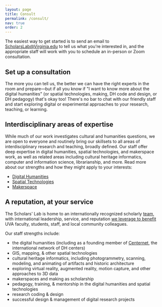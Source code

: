 ```yaml
---
layout: page
title: Consult
permalink: /consult/
nav: true
order: 2
---
```


The easiest way to get started is to send an email to [ScholarsLab@Virginia.edu](mailto:scholarslab@virginia.edu) to tell us what you're interested in, and the appropriate staff will work with you to schedule an in-person or Zoom consultation. 

## Set up a consultation
The more you can tell us, the better we can have the right experts in the room and prepare—but if all you know if "I want to know more about the digital humanities" (or spatial technologies, making, DH code and design, or DH pedagogy) that's okay too! There's no bar to chat with our friendly staff and start exploring digital or experimental approaches to your research, teaching, or learning.

## Interdisciplinary areas of expertise
While much of our work investigates cultural and humanities questions, we are open to everyone and routinely bring our skillsets to all areas of interdisciplinary research and teaching, broadly defined. Our staff offer deep expertise in digital humanities, spatial technologies, and makerspace work, as well as related areas including cultural heritage informatics, computer and information science, librarianship, and more. Read more about our strengths and how they might apply to your interests: 

* [Digital Humanities](/digital-humanities)
* [Spatial Technologies](/spatial-technologies)
* [Makerspace](/makerspace)

## A reputation, at your service
The Scholars' Lab is home to an internationally recognized scholarly [team](/people/), with international leadership, service, and reputation [we leverage to benefit](/critical-dh) UVA faculty, students, staff, and local community colleagues. 

Our staff strengths include:
- the digital humanities (including as a founding member of [Centernet](https://dhcenternet.org/), the international network of DH centers)
- GIS, mapping, & other spatial technologies
- cultural heritage informatics, including photogrammetry, scanning, modeling, and animating of artifacts and historic architecture
- exploring virtual reality, augmented reality, motion capture, and other approaches to 3D data
- makerspaces and making as scholarship
- pedagogy, training, & mentorship in the digital humanities and spatial technologies
- research coding & design
- successful design & management of digital research projects